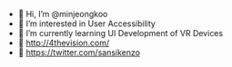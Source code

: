 - 👋 Hi, I’m @minjeongkoo
- 👀 I’m interested in User Accessibility
- 🌱 I’m currently learning UI Development of VR Devices
- 💞️ http://4thevision.com/
- 📨 https://twitter.com/sansikenzo

